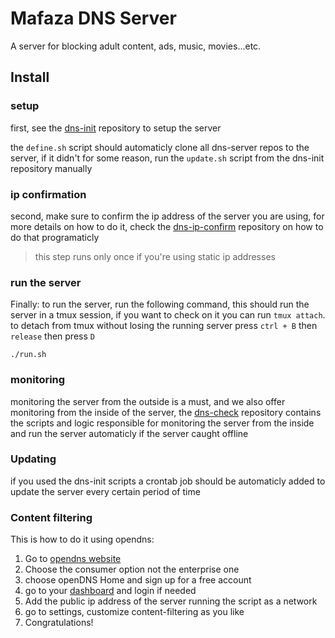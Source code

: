 # Mafaza DNS Server

A server for blocking adult content, ads, music, movies...etc.

## Install

### setup

first, see the [dns-init](https://github.com/mafazaa-org/dns-init) repository to setup the server

the `define.sh` script should automaticly clone all dns-server repos to the server, if it didn't for some reason, run the `update.sh` script from the dns-init repository manually

### ip confirmation

second, make sure to confirm the ip address of the server you are using, for more details on how to do it, check the [dns-ip-confirm](https://github.com/mafazaa-org/dns-ip-confirm) repository on how to do that programaticly

> this step runs only once if you're using static ip addresses

### run the server

Finally: to run the server, run the following command, this should run the server in a tmux session, if you want to check on it you can run `tmux attach`. to detach from tmux without losing the running server press `ctrl + B` then `release` then press `D`

```shell
./run.sh
```

### monitoring

monitoring the server from the outside is a must, and we also offer monitoring from the inside of the server, the [dns-check](https://github.com/mafazaa-org/dns-check) repository contains the scripts and logic responsible for monitoring the server from the inside and run the server automaticly if the server caught offline

### Updating

if you used the dns-init scripts a crontab job should be automaticly added to update the server every certain period of time

### Content filtering

This is how to do it using opendns:

1. Go to [opendns website](https://opendns.com)
1. Choose the consumer option not the enterprise one
1. choose openDNS Home and sign up for a free account
1. go to your [dashboard](https://opendns.com/dashboard) and login if needed
1. Add the public ip address of the server running the script as a network
1. go to settings, customize content-filtering as you like
1. Congratulations!
